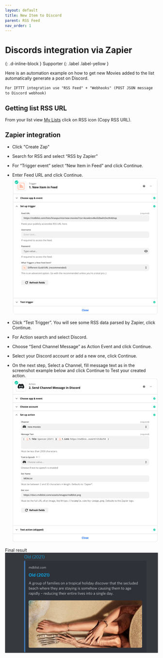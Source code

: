 ```yaml
---
layout: default
title: New Item to Discord
parent: RSS Feed
nav_order: 1
---
```


# Discords integration via Zapier
{: .d-inline-block }
Supporter
{: .label .label-yellow }

Here is an automation example on how to get new Movies added to the list automatically generate a post on Discord.

``For IFTTT integration use "RSS Feed" + "Webhooks" (POST JSON message to Discord webhook)``

## Getting list RSS URL

From your list view [My Lists](https://mdblist.com/mylists/) click on RSS icon (Copy RSS URL).

## Zapier integration
- Click "Create Zap"  
- Search for RSS and select “RSS by Zapier”
- For “Trigger event” select “New Item in Feed” and click Continue.
- Enter Feed URL and click Continue. 
![](/assets/images/rss_zapier_rss.png)
- Click “Test Trigger”. You will see some RSS data parsed by Zapier, click Continue.

- For Action search and select Discord.
- Choose “Send Channel Message” as Action Event and click Continue.
- Select your Discord account or add a new one, click Continue.
- On the next step, Select a Channel, fill message text as in the screenshot example below and click Continue to Test your created action. 
![](/assets/images/rss_zapier_discord.png)

Final result
![](/assets/images/rss_discord.jpg)
